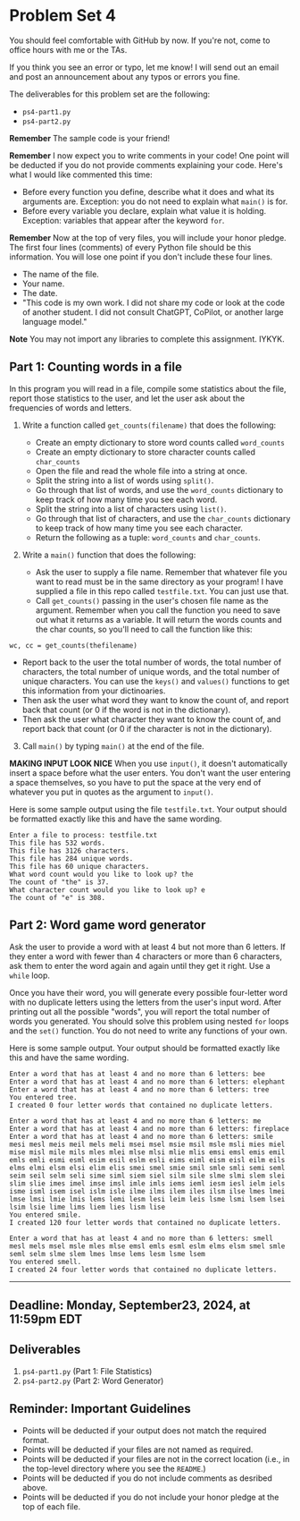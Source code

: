 # Problem Set 4
You should feel comfortable with GitHub by now. If you're not, come to office hours with me or the TAs.

If you think you see an error or typo, let me know! I will send out an email and post an announcement about any typos or errors you fine.

The deliverables for this problem set are the following:

* `ps4-part1.py`
* `ps4-part2.py`

**Remember** The sample code is your friend!

**Remember** I now expect you to write comments in your code! One point will be deducted if you do not provide comments explaining your code. Here's what I would like commented this time:

* Before every function you define, describe what it does and what its arguments are. Exception: you do not need to explain what `main()` is for.
* Before every variable you declare, explain what value it is holding. Exception: variables that appear after the keyword `for`.

**Remember** Now at the top of very files, you will include your honor pledge. The first four lines (comments) of every Python file should be this information. You will lose one point if you don't include these four lines.

* The name of the file.
* Your name.
* The date.
* "This code is my own work. I did not share my code or look at the code of another student. I did not consult ChatGPT, CoPilot, or another large language model."

**Note** You may not import any libraries to complete this assignment. IYKYK.

## Part 1: Counting words in a file
In this program you will read in a file, compile some statistics about the file, report those statistics to the user, and let the user ask about the frequencies of words and letters.

1. Write a function called `get_counts(filename)` that does the following:
   * Create an empty dictionary to store word counts called `word_counts`
   * Create an empty dictionary to store character counts called `char_counts`
   * Open the file and read the whole file into a string at once.
   * Split the string into a list of words using `split()`.
   * Go through that list of words, and use the `word_counts` dictionary to keep track of how many time you see each word.
   * Split the string into a list of characters using `list()`.
   * Go through that list of characters, and use the `char_counts` dictionary to keep track of how many time you see each character.
   * Return the following as a tuple: `word_counts` and `char_counts`.
  
2. Write a `main()` function that does the following:
   * Ask the user to supply a file name. Remember that whatever file you want to read must be in the same directory as your program! I have supplied a file in this repo called `testfile.txt`. You can just use that.
   * Call `get_counts()` passing in the user's chosen file name as the argument. Remember when you call the function you need to save out what it returns as a variable. It will return the words counts and the char counts, so you'll need to call the function like this:

```
wc, cc = get_counts(thefilename)
```
  * Report back to the user the total number of words, the total number of characters, the total number of unique words, and the total number of unique characters. You can use the `keys()` and `values()` functions to get this information from your dictinoaries.
  * Then ask the user what word they want to know the count of, and report back that count (or 0 if the word is not in the dictionary).
  * Then ask the user what character they want to know the count of, and report back that count (or 0 if the character is not in the dictionary).

3. Call `main()` by typing `main()` at the end of the file.

**MAKING INPUT LOOK NICE** When you use `input()`, it doesn't automatically insert a space before what the user enters. You don't want the user entering a space themselves, so you have to put the space at the very end of whatever you put in quotes as the argument to `input()`.

Here is some sample output using the file `testfile.txt`. Your output should be formatted exactly like this and have the same wording.

```
Enter a file to process: testfile.txt
This file has 532 words.
This file has 3126 characters.
This file has 284 unique words.
This file has 60 unique characters.
What word count would you like to look up? the
The count of "the" is 37.
What character count would you like to look up? e
The count of "e" is 308.
```

## Part 2: Word game word generator

Ask the user to provide a word with at least 4 but not more than 6 letters. If they enter a word with fewer than 4 characters or more than 6 characters, ask them to enter the word again and again until they get it right. Use a `while` loop.

Once you have their word, you will generate every possible four-letter word with no duplicate letters using the letters from the user's input word. After printing out all the possible "words", you will report the total number of words you generated. You should solve this problem using nested `for` loops and the `set()` function. You do not need to write any functions of your own.

Here is some sample output. Your output should be formatted exactly like this and have the same wording.
```
Enter a word that has at least 4 and no more than 6 letters: bee
Enter a word that has at least 4 and no more than 6 letters: elephant
Enter a word that has at least 4 and no more than 6 letters: tree
You entered tree.
I created 0 four letter words that contained no duplicate letters.
```

```
Enter a word that has at least 4 and no more than 6 letters: me
Enter a word that has at least 4 and no more than 6 letters: fireplace
Enter a word that has at least 4 and no more than 6 letters: smile
mesi mesl meis meil mels meli msei msel msie msil msle msli mies miel mise misl mile mils mles mlei mlse mlsi mlie mlis emsi emsl emis emil emls emli esmi esml esim esil eslm esli eims eiml eism eisl eilm eils elms elmi elsm elsi elim elis smei smel smie smil smle smli semi seml seim seil selm seli sime siml siem siel silm sile slme slmi slem slei slim slie imes imel imse imsl imle imls iems ieml iesm iesl ielm iels isme isml isem isel islm isle ilme ilms ilem iles ilsm ilse lmes lmei lmse lmsi lmie lmis lems lemi lesm lesi leim leis lsme lsmi lsem lsei lsim lsie lime lims liem lies lism lise
You entered smile.
I created 120 four letter words that contained no duplicate letters.
```

```
Enter a word that has at least 4 and no more than 6 letters: smell
mesl mels msel msle mles mlse emsl emls esml eslm elms elsm smel smle seml selm slme slem lmes lmse lems lesm lsme lsem
You entered smell.
I created 24 four letter words that contained no duplicate letters.
```

---

## Deadline: Monday, September23, 2024, at 11:59pm EDT

## Deliverables

1. `ps4-part1.py` (Part 1: File Statistics)
2. `ps4-part2.py` (Part 2: Word Generator)

## Reminder: Important Guidelines
* Points will be deducted if your output does not match the required format.
* Points will be deducted if your files are not named as required.
* Points will be deducted if your files are not in the correct location (i.e., in the top-level directory where you see the `README`.)
* Points will be deducted if you do not include comments as desribed above.
* Points will be deducted if you do not include your honor pledge at the top of each file.



